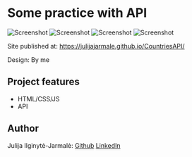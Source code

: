 # Some practice with API
![Screenshot](screenshot1.jpg)
![Screenshot](screenshot2.jpg)
![Screenshot](screenshot3.jpg)
![Screenshot](screenshot4.jpg)

Site published at: https://julijajarmale.github.io/CountriesAPI/

Design: By me

## Project features

- HTML/CSS/JS
- API


## Author

Julija Ilginytė-Jarmalė: [Github](https://github.com/julijajarmale) [LinkedIn](https://www.linkedin.com/in/julija-ilginyte-jarmale/) 
